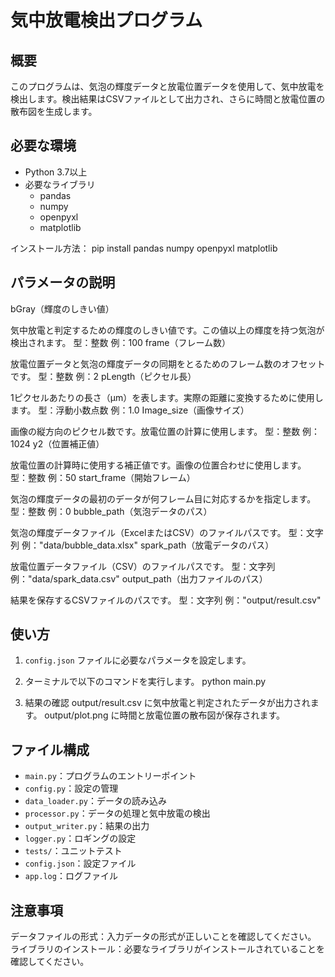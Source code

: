 # 気中放電検出プログラム

## 概要

このプログラムは、気泡の輝度データと放電位置データを使用して、気中放電を検出します。検出結果はCSVファイルとして出力され、さらに時間と放電位置の散布図を生成します。

## 必要な環境

- Python 3.7以上
- 必要なライブラリ
  - pandas
  - numpy
  - openpyxl
  - matplotlib

インストール方法：
pip install pandas numpy openpyxl matplotlib


## パラメータの説明
bGray（輝度のしきい値）

気中放電と判定するための輝度のしきい値です。この値以上の輝度を持つ気泡が検出されます。
型：整数
例：100
frame（フレーム数）

放電位置データと気泡の輝度データの同期をとるためのフレーム数のオフセットです。
型：整数
例：2
pLength（ピクセル長）

1ピクセルあたりの長さ（μm）を表します。実際の距離に変換するために使用します。
型：浮動小数点数
例：1.0
Image_size（画像サイズ）

画像の縦方向のピクセル数です。放電位置の計算に使用します。
型：整数
例：1024
y2（位置補正値）

放電位置の計算時に使用する補正値です。画像の位置合わせに使用します。
型：整数
例：50
start_frame（開始フレーム）

気泡の輝度データの最初のデータが何フレーム目に対応するかを指定します。
型：整数
例：0
bubble_path（気泡データのパス）

気泡の輝度データファイル（ExcelまたはCSV）のファイルパスです。
型：文字列
例："data/bubble_data.xlsx"
spark_path（放電データのパス）

放電位置データファイル（CSV）のファイルパスです。
型：文字列
例："data/spark_data.csv"
output_path（出力ファイルのパス）

結果を保存するCSVファイルのパスです。
型：文字列
例："output/result.csv"

## 使い方

1. `config.json` ファイルに必要なパラメータを設定します。
2. ターミナルで以下のコマンドを実行します。
python main.py

3. 結果の確認
output/result.csv に気中放電と判定されたデータが出力されます。
output/plot.png に時間と放電位置の散布図が保存されます。

## ファイル構成

- `main.py`：プログラムのエントリーポイント
- `config.py`：設定の管理
- `data_loader.py`：データの読み込み
- `processor.py`：データの処理と気中放電の検出
- `output_writer.py`：結果の出力
- `logger.py`：ロギングの設定
- `tests/`：ユニットテスト
- `config.json`：設定ファイル
- `app.log`：ログファイル

## 注意事項
データファイルの形式：入力データの形式が正しいことを確認してください。
ライブラリのインストール：必要なライブラリがインストールされていることを確認してください。